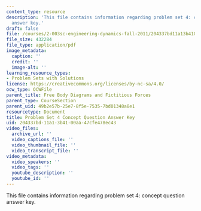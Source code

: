 ```yaml
---
content_type: resource
description: 'This file contains information regarding problem set 4: concept question
  answer key.'
draft: false
file: /courses/2-003sc-engineering-dynamics-fall-2011/204337bd11a13b4100aa47cfe478ec43_MIT2_003SCF11_pset4cocso.pdf
file_size: 432284
file_type: application/pdf
image_metadata:
  caption: ''
  credit: ''
  image-alt: ''
learning_resource_types:
- Problem Sets with Solutions
license: https://creativecommons.org/licenses/by-nc-sa/4.0/
ocw_type: OCWFile
parent_title: Free Body Diagrams and Fictitious Forces
parent_type: CourseSection
parent_uid: 49b2e57b-25e7-8f5e-7535-7bd01348a8e1
resourcetype: Document
title: Problem Set 4 Concept Question Answer Key
uid: 204337bd-11a1-3b41-00aa-47cfe478ec43
video_files:
  archive_url: ''
  video_captions_file: ''
  video_thumbnail_file: ''
  video_transcript_file: ''
video_metadata:
  video_speakers: ''
  video_tags: ''
  youtube_description: ''
  youtube_id: ''
---
```

This file contains information regarding problem set 4: concept question answer key.